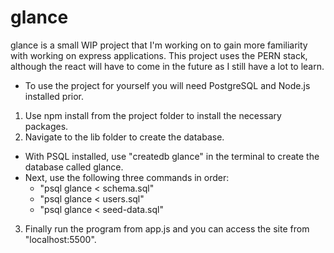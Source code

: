 # glance

glance is a small WIP project that I'm working on to gain more familiarity with working on express applications.
This project uses the PERN stack, although the react will have to come in the future as I still have a lot to learn.

- To use the project for yourself you will need PostgreSQL and Node.js installed prior.

1. Use npm install from the project folder to install the necessary packages.
2. Navigate to the lib folder to create the database.

- With PSQL installed, use "createdb glance" in the terminal to create the database called glance.
- Next, use the following three commands in order:
  - "psql glance < schema.sql"
  - "psql glance < users.sql"
  - "psql glance < seed-data.sql"

3. Finally run the program from app.js and you can access the site from "localhost:5500".
